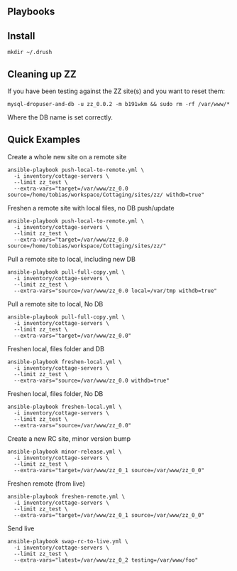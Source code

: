 ## Playbooks

## Install

    mkdir ~/.drush

## Cleaning up ZZ

If you have been testing against the ZZ site(s) and you want to reset them:

    mysql-dropuser-and-db -u zz_0.0.2 -m b191wkm && sudo rm -rf /var/www/*

Where the DB name is set correctly.

## Quick Examples

Create a whole new site on a remote site

    ansible-playbook push-local-to-remote.yml \
      -i inventory/cottage-servers \
      --limit zz_test \
      --extra-vars="target=/var/www/zz_0.0 source=/home/tobias/workspace/Cottaging/sites/zz/ withdb=true"

Freshen a remote site with local files, no DB push/update

    ansible-playbook push-local-to-remote.yml \
      -i inventory/cottage-servers \
      --limit zz_test \
      --extra-vars="target=/var/www/zz_0.0 source=/home/tobias/workspace/Cottaging/sites/zz/"

Pull a remote site to local, including new DB

    ansible-playbook pull-full-copy.yml \
      -i inventory/cottage-servers \
      --limit zz_test \
      --extra-vars="source=/var/www/zz_0.0 local=/var/tmp withdb=true"

Pull a remote site to local, No DB

    ansible-playbook pull-full-copy.yml \
      -i inventory/cottage-servers \
      --limit zz_test \
      --extra-vars="target=/var/www/zz_0.0"

Freshen local, files folder and DB

    ansible-playbook freshen-local.yml \
      -i inventory/cottage-servers \
      --limit zz_test \
      --extra-vars="source=/var/www/zz_0.0 withdb=true"

Freshen local, files folder, No DB

    ansible-playbook freshen-local.yml \
      -i inventory/cottage-servers \
      --limit zz_test \
      --extra-vars="source=/var/www/zz_0.0"

Create a new RC site, minor version bump

    ansible-playbook minor-release.yml \
      -i inventory/cottage-servers \
      --limit zz_test \
      --extra-vars="target=/var/www/zz_0_1 source=/var/www/zz_0_0"

Freshen remote (from live)

    ansible-playbook freshen-remote.yml \
      -i inventory/cottage-servers \
      --limit zz_test \
      --extra-vars="target=/var/www/zz_0_1 source=/var/www/zz_0_0"

Send live

    ansible-playbook swap-rc-to-live.yml \
      -i inventory/cottage-servers \
      --limit zz_test \
      --extra-vars="latest=/var/www/zz_0_2 testing=/var/www/foo"
